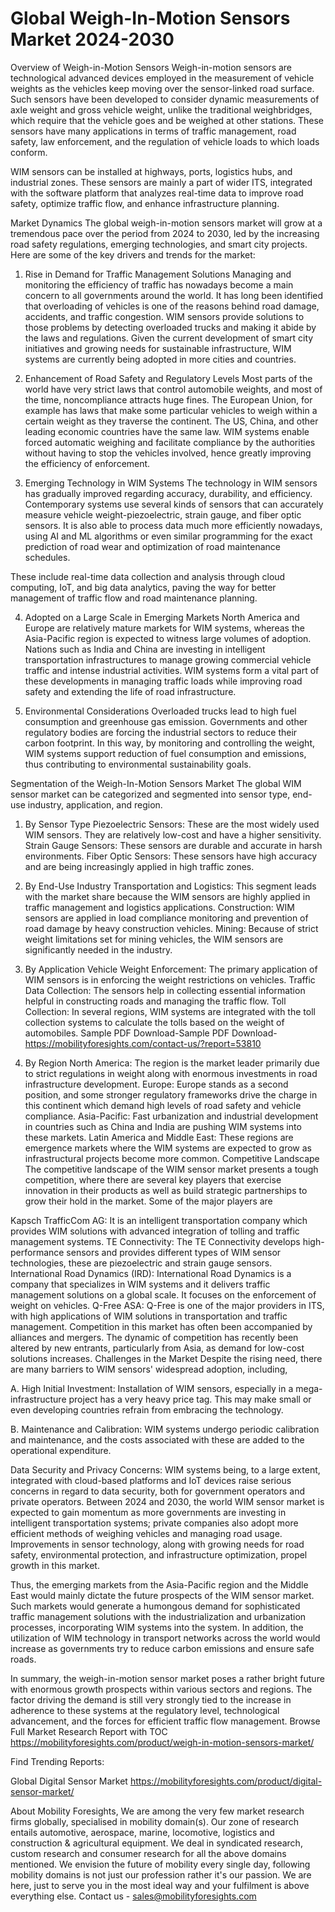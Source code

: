 # Global Weigh-In-Motion Sensors Market 2024-2030
Overview of Weigh-in-Motion Sensors
Weigh-in-motion sensors are technological advanced devices employed in the measurement of vehicle weights as the vehicles keep moving over the sensor-linked road surface. Such sensors have been developed to consider dynamic measurements of axle weight and gross vehicle weight, unlike the traditional weighbridges, which require that the vehicle goes and be weighed at other stations. These sensors have many applications in terms of traffic management, road safety, law enforcement, and the regulation of vehicle loads to which loads conform.


WIM sensors can be installed at highways, ports, logistics hubs, and industrial zones. These sensors are mainly a part of wider ITS, integrated with the software platform that analyzes real-time data to improve road safety, optimize traffic flow, and enhance infrastructure planning.


Market Dynamics
The global weigh-in-motion sensors market will grow at a tremendous pace over the period from 2024 to 2030, led by the increasing road safety regulations, emerging technologies, and smart city projects. Here are some of the key drivers and trends for the market:


1. Rise in Demand for Traffic Management Solutions
Managing and monitoring the efficiency of traffic has nowadays become a main concern to all governments around the world. It has long been identified that overloading of vehicles is one of the reasons behind road damage, accidents, and traffic congestion. WIM sensors provide solutions to those problems by detecting overloaded trucks and making it abide by the laws and regulations. Given the current development of smart city initiatives and growing needs for sustainable infrastructure, WIM systems are currently being adopted in more cities and countries.


2. Enhancement of Road Safety and Regulatory Levels
Most parts of the world have very strict laws that control automobile weights, and most of the time, noncompliance attracts huge fines. The European Union, for example has laws that make some particular vehicles to weigh within a certain weight as they traverse the continent. The US, China, and other leading economic countries have the same law. WIM systems enable forced automatic weighing and facilitate compliance by the authorities without having to stop the vehicles involved, hence greatly improving the efficiency of enforcement.


3. Emerging Technology in WIM Systems
The technology in WIM sensors has gradually improved regarding accuracy, durability, and efficiency. Contemporary systems use several kinds of sensors that can accurately measure vehicle weight-piezoelectric, strain gauge, and fiber optic sensors. It is also able to process data much more efficiently nowadays, using AI and ML algorithms or even similar programming for the exact prediction of road wear and optimization of road maintenance schedules.


These include real-time data collection and analysis through cloud computing, IoT, and big data analytics, paving the way for better management of traffic flow and road maintenance planning.


4. Adopted on a Large Scale in Emerging Markets
North America and Europe are relatively mature markets for WIM systems, whereas the Asia-Pacific region is expected to witness large volumes of adoption. Nations such as India and China are investing in intelligent transportation infrastructures to manage growing commercial vehicle traffic and intense industrial activities. WIM systems form a vital part of these developments in managing traffic loads while improving road safety and extending the life of road infrastructure.


5. Environmental Considerations
Overloaded trucks lead to high fuel consumption and greenhouse gas emission. Governments and other regulatory bodies are forcing the industrial sectors to reduce their carbon footprint. In this way, by monitoring and controlling the weight, WIM systems support reduction of fuel consumption and emissions, thus contributing to environmental sustainability goals.


Segmentation of the Weigh-In-Motion Sensors Market
The global WIM sensor market can be categorized and segmented into sensor type, end-use industry, application, and region.


1. By Sensor Type
Piezoelectric Sensors: These are the most widely used WIM sensors. They are relatively low-cost and have a higher sensitivity.
Strain Gauge Sensors: These sensors are durable and accurate in harsh environments.
Fiber Optic Sensors: These sensors have high accuracy and are being increasingly applied in high traffic zones.
2. By End-Use Industry
Transportation and Logistics: This segment leads with the market share because the WIM sensors are highly applied in traffic management and logistics applications.
Construction: WIM sensors are applied in load compliance monitoring and prevention of road damage by heavy construction vehicles.
Mining: Because of strict weight limitations set for mining vehicles, the WIM sensors are significantly needed in the industry.
3. By Application
Vehicle Weight Enforcement: The primary application of WIM sensors is in enforcing the weight restrictions on vehicles.
Traffic Data Collection: The sensors help in collecting essential information helpful in constructing roads and managing the traffic flow.
Toll Collection: In several regions, WIM systems are integrated with the toll collection systems to calculate the tolls based on the weight of automobiles.
Sample PDF Download-Sample PDF Download- https://mobilityforesights.com/contact-us/?report=53810




4. By Region
North America: The region is the market leader primarily due to strict regulations in weight along with enormous investments in road infrastructure development.
Europe: Europe stands as a second position, and some stronger regulatory frameworks drive the charge in this continent which demand high levels of road safety and vehicle compliance.
Asia-Pacific: Fast urbanization and industrial development in countries such as China and India are pushing WIM systems into these markets.
Latin America and Middle East: These regions are emergence markets where the WIM systems are expected to grow as infrastructural projects become more common.
Competitive Landscape
The competitive landscape of the WIM sensor market presents a tough competition, where there are several key players that exercise innovation in their products as well as build strategic partnerships to grow their hold in the market. Some of the major players are


Kapsch TrafficCom AG: It is an intelligent transportation company which provides WIM solutions with advanced integration of tolling and traffic management systems.
TE Connectivity: The TE Connectivity develops high-performance sensors and provides different types of WIM sensor technologies, these are piezoelectric and strain gauge sensors.
International Road Dynamics (IRD): International Road Dynamics is a company that specializes in WIM systems and it delivers traffic management solutions on a global scale. It focuses on the enforcement of weight on vehicles.
Q-Free ASA: Q-Free is one of the major providers in ITS, with high applications of WIM solutions in transportation and traffic management.
Competition in this market has often been accompanied by alliances and mergers. The dynamic of competition has recently been altered by new entrants, particularly from Asia, as demand for low-cost solutions increases.
Challenges in the Market
Despite the rising need, there are many barriers to WIM sensors' widespread adoption, including,


A. High Initial Investment: Installation of WIM sensors, especially in a mega-infrastructure project has a very heavy price tag. This may make small or even developing countries refrain from embracing the technology.


B. Maintenance and Calibration: WIM systems undergo periodic calibration and maintenance, and the costs associated with these are added to the operational expenditure.


Data Security and Privacy Concerns: WIM systems being, to a large extent, integrated with cloud-based platforms and IoT devices raise serious concerns in regard to data security, both for government operators and private operators.
Between 2024 and 2030, the world WIM sensor market is expected to gain momentum as more governments are investing in intelligent transportation systems; private companies also adopt more efficient methods of weighing vehicles and managing road usage. Improvements in sensor technology, along with growing needs for road safety, environmental protection, and infrastructure optimization, propel growth in this market.


Thus, the emerging markets from the Asia-Pacific region and the Middle East would mainly dictate the future prospects of the WIM sensor market. Such markets would generate a humongous demand for sophisticated traffic management solutions with the industrialization and urbanization processes, incorporating WIM systems into the system. In addition, the utilization of WIM technology in transport networks across the world would increase as governments try to reduce carbon emissions and ensure safe roads.


In summary, the weigh-in-motion sensor market poses a rather bright future with enormous growth prospects within various sectors and regions. The factor driving the demand is still very strongly tied to the increase in adherence to these systems at the regulatory level, technological advancement, and the forces for efficient traffic flow management.
Browse Full Market Research Report with TOC https://mobilityforesights.com/product/weigh-in-motion-sensors-market/

Find Trending Reports:

Global Digital Sensor Market https://mobilityforesights.com/product/digital-sensor-market/




About Mobility Foresights,
We are among the very few market research firms globally, specialised in mobility domain(s). Our zone of research entails automotive, aerospace, marine, locomotive, logistics and construction & agricultural equipment. We deal in syndicated research, custom research and consumer research for all the above domains mentioned.
We envision the future of mobility every single day, following mobility domains is not just our profession rather it's our passion. We are here, just to serve you in the most ideal way and your fulfilment is above everything else. Contact us -  sales@mobilityforesights.com 




